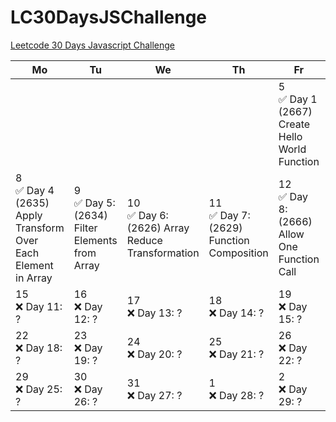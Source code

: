 # LC30DaysJSChallenge
[Leetcode 30 Days Javascript Challenge](https://leetcode.com/discuss/study-guide/3458761/Open-to-Registration!-30-Days-of-LC-JavaScript-Challenge?utm_campaign=DailyD1&utm_medium=Email&utm_source=Daily&gio_link_id=qPkbxglR)

<table>
  <thead>
    <tr>
      <th>Mo</th>
      <th>Tu</th>
      <th>We</th>
      <th>Th</th>
      <th>Fr</th>
      <th>Sa</th>
      <th>Su</th>
    </tr>
  </thead>
  <tbody>
    <tr>
      <td></td>
      <td></td>
      <td></td>
      <td></td>
      <td>5 <br /> ✅  Day 1 <br /> (2667) Create Hello World Function</td>
      <td>6 <br /> ✅ Day 2 <br /> (2620) Counter</td>
      <td>7 <br /> ✅ Day 3 <br /> (2665) Counter ||</td>
    </tr>
    <tr>
      <td>8 <br /> ✅ Day 4 <br /> (2635) Apply Transform Over Each Element in Array</td>
      <td>9 <br /> ✅ Day 5: <br /> (2634) Filter Elements from Array</td>
      <td>10 <br /> ✅ Day 6: <br /> (2626) Array Reduce Transformation</td>
      <td>11 <br /> ✅ Day 7: <br /> (2629) Function Composition</td>
      <td>12 <br /> ✅ Day 8: <br /> (2666) Allow One Function Call</td>
      <td>13 <br /> ✅ Day 9: <br /> (2623) Memoize</td>
      <td>14 <br /> ✅ Day 10: <br /> (2632) Curry</td>
    </tr>
    <tr>
      <td>15 <br /> ❌ Day 11: ?</td>
      <td>16 <br /> ❌ Day 12: ?</td>
      <td>17 <br /> ❌ Day 13: ?</td>
      <td>18 <br /> ❌ Day 14: ?</td>
      <td>19 <br /> ❌ Day 15: ?</td>
      <td>20 <br /> ❌ Day 16: ?</td>
      <td>21 <br /> ❌ Day 17: ?</td>
    </tr>
    <tr>
      <td>22 <br /> ❌ Day 18: ?</td>
      <td>23 <br /> ❌ Day 19: ?</td>
      <td>24 <br /> ❌ Day 20: ?</td>
      <td>25 <br /> ❌ Day 21: ?</td>
      <td>26 <br /> ❌ Day 22: ?</td>
      <td>27 <br /> ❌ Day 23: ?</td>
      <td>28 <br /> ❌ Day 24: ?</td>
    </tr>
    <tr>
      <td>29 <br /> ❌ Day 25: ?</td>
      <td>30 <br /> ❌ Day 26: ?</td>
      <td>31 <br /> ❌ Day 27: ?</td>
      <td>1 <br /> ❌ Day 28: ?</td>
      <td>2 <br /> ❌ Day 29: ?</td>
      <td>3 <br /> ❌ Day 30: ?</td>
      <td></td>
    </tr>
  </tbody>
</table>

